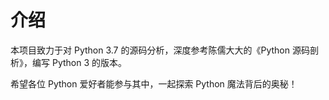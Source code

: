 # 介绍

本项目致力于对 Python 3.7 的源码分析，深度参考陈儒大大的《Python 源码剖析》，编写 Python 3 的版本。

希望各位 Python 爱好者能参与其中，一起探索 Python 魔法背后的奥秘！

